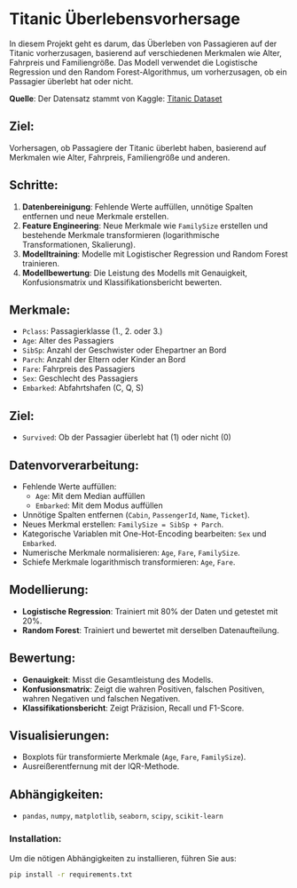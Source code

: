 # Titanic Überlebensvorhersage

In diesem Projekt geht es darum, das Überleben von Passagieren auf der Titanic vorherzusagen, basierend auf verschiedenen Merkmalen wie Alter, Fahrpreis und Familiengröße. Das Modell verwendet die Logistische Regression und den Random Forest-Algorithmus, um vorherzusagen, ob ein Passagier überlebt hat oder nicht.

**Quelle**: Der Datensatz stammt von Kaggle: [Titanic Dataset](https://www.kaggle.com/c/titanic/data)

## **Ziel**:
Vorhersagen, ob Passagiere der Titanic überlebt haben, basierend auf Merkmalen wie Alter, Fahrpreis, Familiengröße und anderen.

## **Schritte**:
1. **Datenbereinigung**: Fehlende Werte auffüllen, unnötige Spalten entfernen und neue Merkmale erstellen.
2. **Feature Engineering**: Neue Merkmale wie `FamilySize` erstellen und bestehende Merkmale transformieren (logarithmische Transformationen, Skalierung).
3. **Modelltraining**: Modelle mit Logistischer Regression und Random Forest trainieren.
4. **Modellbewertung**: Die Leistung des Modells mit Genauigkeit, Konfusionsmatrix und Klassifikationsbericht bewerten.

## **Merkmale**:
- `Pclass`: Passagierklasse (1., 2. oder 3.)
- `Age`: Alter des Passagiers
- `SibSp`: Anzahl der Geschwister oder Ehepartner an Bord
- `Parch`: Anzahl der Eltern oder Kinder an Bord
- `Fare`: Fahrpreis des Passagiers
- `Sex`: Geschlecht des Passagiers
- `Embarked`: Abfahrtshafen (C, Q, S)

## **Ziel**:
- `Survived`: Ob der Passagier überlebt hat (1) oder nicht (0)

## **Datenvorverarbeitung**:
- Fehlende Werte auffüllen: 
  - `Age`: Mit dem Median auffüllen
  - `Embarked`: Mit dem Modus auffüllen
- Unnötige Spalten entfernen (`Cabin`, `PassengerId`, `Name`, `Ticket`).
- Neues Merkmal erstellen: `FamilySize = SibSp + Parch`.
- Kategorische Variablen mit One-Hot-Encoding bearbeiten: `Sex` und `Embarked`.
- Numerische Merkmale normalisieren: `Age`, `Fare`, `FamilySize`.
- Schiefe Merkmale logarithmisch transformieren: `Age`, `Fare`.

## **Modellierung**:
- **Logistische Regression**: Trainiert mit 80% der Daten und getestet mit 20%.
- **Random Forest**: Trainiert und bewertet mit derselben Datenaufteilung.

## **Bewertung**:
- **Genauigkeit**: Misst die Gesamtleistung des Modells.
- **Konfusionsmatrix**: Zeigt die wahren Positiven, falschen Positiven, wahren Negativen und falschen Negativen.
- **Klassifikationsbericht**: Zeigt Präzision, Recall und F1-Score.

## **Visualisierungen**:
- Boxplots für transformierte Merkmale (`Age`, `Fare`, `FamilySize`).
- Ausreißerentfernung mit der IQR-Methode.

## **Abhängigkeiten**:
- `pandas`, `numpy`, `matplotlib`, `seaborn`, `scipy`, `scikit-learn`

### **Installation**:
Um die nötigen Abhängigkeiten zu installieren, führen Sie aus:
```bash
pip install -r requirements.txt
